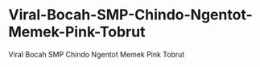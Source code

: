 # Viral-Bocah-SMP-Chindo-Ngentot-Memek-Pink-Tobrut
Viral Bocah SMP Chindo Ngentot Memek Pink Tobrut

